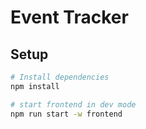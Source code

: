 # Event Tracker

## Setup

```bash
# Install dependencies
npm install

# start frontend in dev mode
npm run start -w frontend
```
